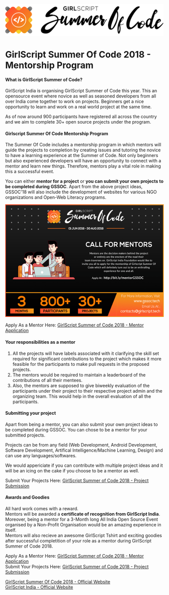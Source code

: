 ![GSSOC'18 Logo](https://raw.githubusercontent.com/GirlScriptSummerOfCode/MentorshipProgram/master/GSsoc%20Type%20Logo%20Black.png "GirlScript Summer Of Code 2018")

# GirlScript Summer Of Code 2018 - Mentorship Program

#### What is GirlScript Summer of Code?
GirlScript India is organising GirlScript Summer of Code this year. This an opensource event where novice as well as seasoned developers from all over India come together to work on projects. Beginners get a nice opportunity to learn and work on a real world project at the same time. 

As of now around 900 participants have registered all across the country and we aim to complete 30+ open source projects under the program.

#### Girlscript Summer Of Code Mentorship Program 
The Summer Of Code includes a mentorship program in which mentors will guide the projects to completion by creating issues and tutoring the novice to have a learning experience at the Summer of Code. Not only beginners but also experienced developers will have an opportunity to connect with a mentor and learn new things. Therefore, mentors play a vital role in making this a successful event.

You can either **mentor for a project** or **you can submit your own projects to be completed during GSSOC**. Apart from the above project ideas, GSSOC'18 will also include the development of websites for various NGO organizations and Open-Web Literacy programs.

![Mentorship Program](https://raw.githubusercontent.com/GirlScriptSummerOfCode/MentorshipProgram/master/PSD.png "Become A Mentor Today")

Apply As a Mentor Here: [GirlScript Summer of Code 2018 - Mentor Application](http://www.shortto.com/MentorGSSOC)  

#### Your responsibilities as a mentor
1. All the projects will have labels associated with it clarifying the skill set required for significant contributions to the project which makes it more feasible for the participants to make pull requests in the proposed projects.  
2. The mentors would be required to maintain a leaderboard of the contributions of all their mentees.
3. Also, the mentors are supposed to give biweekly evaluation of the participants under their project to their respective project admin and the organizing team. This would help in the overall evaluation of all the participants. 

#### Submitting your project

Apart from being a mentor, you can also submit your own project ideas to be completed during GSSOC. You can chose to be a mentor for your submitted projects.

Projects can be from any field (Web Development, Android Development, Software Development, Artifical Intelligence/Machine Learning, Design) and can use any languages/softwares.

We would appericiate if you can contribute with multiple project ideas and it will be an icing on the cake if you choose to be a mentor as well.

Submit Your Projects Here: [GirlScript Summer of Code 2018 - Project Submission](http://bit.ly/ProjectsGSSOC)

#### Awards and Goodies
All hard work comes with a reward.  
Mentors will be awarded a **certificate of recognition from GirlScript India**.  
Moreover, being a mentor for a 3-Month long All India Open Source Event organised by a Non-Profit Organisation would be an amazing experience in itself.  
Mentors will also recieve an awesome GirlScript Tshirt and exciting goodies after successful completition of your role as a mentor during GirlScript Summer of Code 2018.

Apply As a Mentor Here: [GirlScript Summer of Code 2018 - Mentor Application](http://www.shortto.com/MentorGSSOC)  
Submit Your Projects Here: [GirlScript Summer of Code 2018 - Project Submission](http://bit.ly/ProjectsGSSOC)

[GirlScript Summer Of Code 2018 - Official Website](http://www.gssoc.tech)  
[GirlScript India - Official Website](http://www.girlscript.tech)
